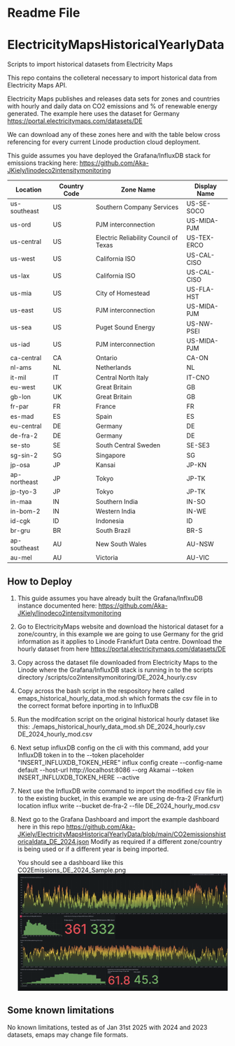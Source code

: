 
# Readme File 

# ElectricityMapsHistoricalYearlyData
Scripts to import historical datasets from Electricity Maps 
    


This repo contains the colleteral necessary to import historical data from Electricity Maps API. 

Electricity Maps publishes and releases data sets for zones and countries with hourly and daily data on CO2 emissions and % of renewable energy generated. 
The example here uses the dataset for Germany https://portal.electricitymaps.com/datasets/DE 

We can download any of these zones here and with the table below cross referencing for every current Linode production cloud deployment. 

This guide assumes you have deployed the Grafana/InfluxDB stack for emissions tracking here: https://github.com/Aka-JKiely/linodeco2intensitymonitoring 

| Location       | Country Code | Zone Name                          | Display Name   |
|----------------|--------------|------------------------------------|----------------|
| us-southeast   | US           | Southern Company Services          | US-SE-SOCO     |
| us-ord         | US           | PJM interconnection                | US-MIDA-PJM    |
| us-central     | US           | Electric Reliability Council of Texas | US-TEX-ERCO |
| us-west        | US           | California ISO                     | US-CAL-CISO    |
| us-lax         | US           | California ISO                     | US-CAL-CISO    |
| us-mia         | US           | City of Homestead                  | US-FLA-HST     |
| us-east        | US           | PJM interconnection                | US-MIDA-PJM    |
| us-sea         | US           | Puget Sound Energy                 | US-NW-PSEI     |
| us-iad         | US           | PJM interconnection                | US-MIDA-PJM    |
| ca-central     | CA           | Ontario                            | CA-ON          |
| nl-ams         | NL           | Netherlands                        | NL             |
| it-mil         | IT           | Central North Italy                | IT-CNO         |
| eu-west        | UK           | Great Britain                      | GB             |
| gb-lon         | UK           | Great Britain                      | GB             |
| fr-par         | FR           | France                             | FR             |
| es-mad         | ES           | Spain                              | ES             |
| eu-central     | DE           | Germany                            | DE             |
| de-fra-2       | DE           | Germany                            | DE             |
| se-sto         | SE           | South Central Sweden               | SE-SE3         |
| sg-sin-2       | SG           | Singapore                          | SG             |
| jp-osa         | JP           | Kansai                             | JP-KN          |
| ap-northeast   | JP           | Tokyo                              | JP-TK          |
| jp-tyo-3       | JP           | Tokyo                              | JP-TK          |
| in-maa         | IN           | Southern India                     | IN-SO          |
| in-bom-2       | IN           | Western India                      | IN-WE          |
| id-cgk         | ID           | Indonesia                          | ID             |
| br-gru         | BR           | South Brazil                       | BR-S           |
| ap-southeast   | AU           | New South Wales                    | AU-NSW         |
| au-mel         | AU           | Victoria                           | AU-VIC         |






## How to Deploy 

1. This guide assumes you have already built the Grafana/InflxuDB instance documented here: https://github.com/Aka-JKiely/linodeco2intensitymonitoring 
2. Go to ElectricityMaps website and download the historical dataset for a zone/country, in this example we are going to use Germany for the grid information as it applies to Linode Frankfurt Data centre. Download the hourly dataset from here https://portal.electricitymaps.com/datasets/DE
3. Copy across the dataset file downloaded from Electricity Maps to the Linode where the Grafana/InfluxDB stack is running in to the scripts directory /scripts/co2intensitymonitoring/DE_2024_hourly.csv
4. Copy across the bash script in the respository here called emaps_historical_hourly_data_mod.sh which formats the csv file in to the correct format before inporting in to InfluxDB
5. Run the modifcation script on the original historical hourly dataset like this:
   ./emaps_historical_hourly_data_mod.sh DE_2024_hourly.csv DE_2024_hourly_mod.csv
7. Next setup influxDB config on the cli with this command, add your InfluxDB token in to the --token placeholder "INSERT_INFLUXDB_TOKEN_HERE"
   influx config create --config-name default   --host-url http://localhost:8086   --org Akamai   --token INSERT_INFLUXDB_TOKEN_HERE   --active
8. Next use the InfluxDB write command to import the modified csv file in to the existing bucket, in this example we are using de-fra-2 (Frankfurt) location
   influx write --bucket de-fra-2 --file DE_2024_hourly_mod.csv
9. Next go to the Grafana Dashboard and import the example dashboard here in this repo https://github.com/Aka-JKiely/ElectricityMapsHistoricalYearlyData/blob/main/CO2emissionshistoricaldata_DE_2024.json
   Modify as required if a different zone/country is being used or if a different year is being imported. 

   You should see a dashboard like this 
   CO2Emissions_DE_2024_Sample.png
   ![Alt text](CO2Emissions_DE_2024_Sample.png)


## Some known limitations 

No known limitations, tested as of Jan 31st 2025 with 2024 and 2023 datasets, emaps may change file formats. 




